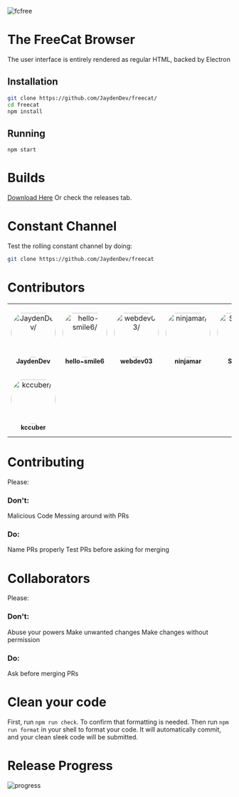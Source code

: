 ![fcfree](https://user-images.githubusercontent.com/92550746/145312105-e15e896c-adcc-42ee-86c5-131c6f078860.png)

# The FreeCat Browser

The user interface is entirely rendered as regular HTML, backed by Electron

## Installation

```bash
git clone https://github.com/JaydenDev/freecat/
cd freecat
npm install
```

## Running

`npm start`

# Builds

[Download Here](https://dl.jaydendev.repl.co/freecat)
Or check the releases tab.

# Constant Channel

Test the rolling constant channel by doing:

```bash
git clone https://github.com/JaydenDev/freecat
```

# Contributors

<table>
<tr>
    <td align="center" style="word-wrap: break-word; width: 150.0; height: 150.0">
        <a href=https://github.com/JaydenDev>
            <img src=https://avatars.githubusercontent.com/u/92550746?v=4 width="100;"  style="border-radius:50%;align-items:center;justify-content:center;overflow:hidden;padding-top:10px" alt=JaydenDev/>
            <br />
            <sub style="font-size:14px"><b>JaydenDev</b></sub>
        </a>
    </td>
    <td align="center" style="word-wrap: break-word; width: 150.0; height: 150.0">
        <a href=https://github.com/hello-smile6>
            <img src=https://avatars.githubusercontent.com/u/73048226?v=4 width="100;"  style="border-radius:50%;align-items:center;justify-content:center;overflow:hidden;padding-top:10px" alt=hello-smile6/>
            <br />
            <sub style="font-size:14px"><b>hello-smile6</b></sub>
        </a>
    </td>
    <td align="center" style="word-wrap: break-word; width: 150.0; height: 150.0">
        <a href=https://github.com/webdev03>
            <img src=https://avatars.githubusercontent.com/u/75148774?v=4 width="100;"  style="border-radius:50%;align-items:center;justify-content:center;overflow:hidden;padding-top:10px" alt=webdev03/>
            <br />
            <sub style="font-size:14px"><b>webdev03</b></sub>
        </a>
    </td>
    <td align="center" style="word-wrap: break-word; width: 150.0; height: 150.0">
        <a href=https://github.com/ninjamar>
            <img src=https://avatars.githubusercontent.com/u/70116773?v=4 width="100;"  style="border-radius:50%;align-items:center;justify-content:center;overflow:hidden;padding-top:10px" alt=ninjamar/>
            <br />
            <sub style="font-size:14px"><b>ninjamar</b></sub>
        </a>
    </td>
    <td align="center" style="word-wrap: break-word; width: 150.0; height: 150.0">
        <a href=https://github.com/ScolderCreations>
            <img src=https://avatars.githubusercontent.com/u/69083943?v=4 width="100;"  style="border-radius:50%;align-items:center;justify-content:center;overflow:hidden;padding-top:10px" alt=Scolder/>
            <br />
            <sub style="font-size:14px"><b>Scolder</b></sub>
        </a>
    </td>
    <td align="center" style="word-wrap: break-word; width: 150.0; height: 150.0">
        <a href=https://github.com/MystPi>
            <img src=https://avatars.githubusercontent.com/u/86574651?v=4 width="100;"  style="border-radius:50%;align-items:center;justify-content:center;overflow:hidden;padding-top:10px" alt=MystPi/>
            <br />
            <sub style="font-size:14px"><b>MystPi</b></sub>
        </a>
    </td>
</tr>
<tr>
    <td align="center" style="word-wrap: break-word; width: 150.0; height: 150.0">
        <a href=https://github.com/kccuber-scratch>
            <img src=https://avatars.githubusercontent.com/u/92891642?v=4 width="100;"  style="border-radius:50%;align-items:center;justify-content:center;overflow:hidden;padding-top:10px" alt=kccuber/>
            <br />
            <sub style="font-size:14px"><b>kccuber</b></sub>
        </a>
    </td>
</tr>
</table>

# Contributing

Please:

### Don't:

Malicious Code
Messing around with PRs

### Do:

Name PRs properly
Test PRs before asking for merging

# Collaborators

Please:

### Don't:

Abuse your powers
Make unwanted changes
Make changes without permission

### Do:

Ask before merging PRs

# Clean your code

First, run `npm run check`. To confirm that formatting is needed. Then run `npm run format` in your shell to format your code. It will automatically commit, and your clean sleek code will be submitted.

# Release Progress

![progress](https://progress-bar.dev/0/?title=2.0)
